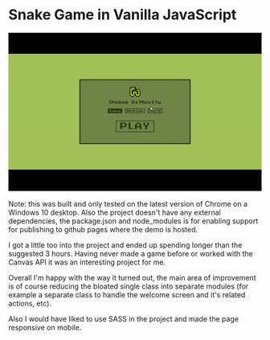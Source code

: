 # Snake Game in Vanilla JavaScript

![alt text](https://raw.githubusercontent.com/TowhidKashem/snake-game/master/preview.gif)



Note: this was built and only tested on the latest version of Chrome on a Windows 10 desktop. Also the project doesn't have any external dependencies, the package.json and node_modules is for enabling support for publishing to github pages where the demo is hosted.

I got a little too into the project and ended up spending longer than the suggested 3 hours. Having never made a game before or worked with the Canvas API it was an interesting project for me.

Overall I'm happy with the way it turned out, the main area of improvement is of course reducing the bloated single class into separate modules (for example a separate class to handle the welcome screen and it's related actions, etc).

Also I would have liked to use SASS in the project and made the page responsive on mobile.
